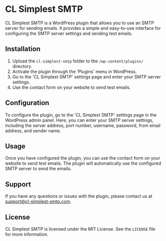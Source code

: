 # CL Simplest SMTP

CL Simplest SMTP is a WordPress plugin that allows you to use an SMTP server for sending emails. It provides a simple and easy-to-use interface for configuring the SMTP server settings and sending test emails.

## Installation

1. Upload the `cl-simplest-smtp` folder to the `/wp-content/plugins/` directory.
2. Activate the plugin through the 'Plugins' menu in WordPress.
3. Go to the 'CL Simplest SMTP' settings page and enter your SMTP server settings.
4. Use the contact form on your website to send test emails.

## Configuration

To configure the plugin, go to the 'CL Simplest SMTP' settings page in the WordPress admin panel. Here, you can enter your SMTP server settings, including the server address, port number, username, password, from email address, and sender name.

## Usage

Once you have configured the plugin, you can use the contact form on your website to send test emails. The plugin will automatically use the configured SMTP server to send the emails.

## Support

If you have any questions or issues with the plugin, please contact us at support@cl-simplest-smtp.com.

## License

CL Simplest SMTP is licensed under the MIT License. See the `LICENSE` file for more information.